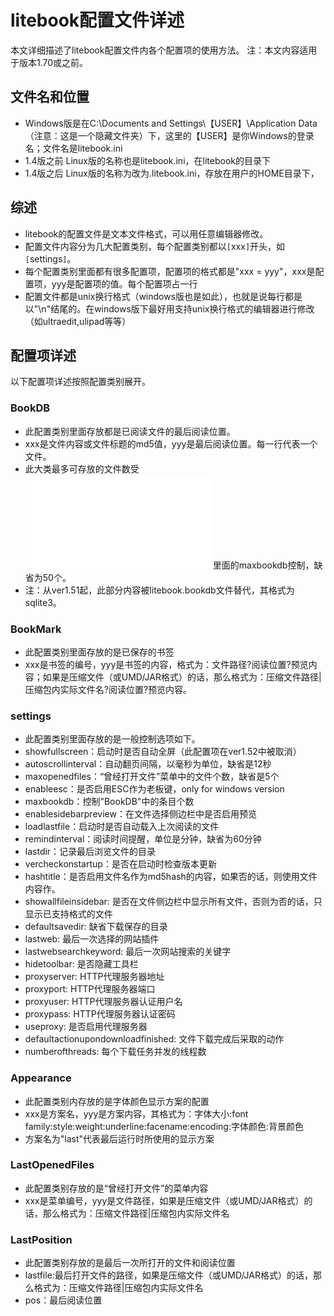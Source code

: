

# litebook配置文件详述 #

本文详细描述了litebook配置文件内各个配置项的使用方法。
注：本文内容适用于版本1.70或之前。


## 文件名和位置 ##

  * Windows版是在C:\Documents and Settings\【USER】\Application Data（注意：这是一个隐藏文件夹）下，这里的【USER】是你Windows的登录名；文件名是litebook.ini
  * 1.4版之前 Linux版的名称也是litebook.ini，在litebook的目录下
  * 1.4版之后 Linux版的名称为改为.litebook.ini，存放在用户的HOME目录下，

## 综述 ##
  * litebook的配置文件是文本文件格式，可以用任意编辑器修改。
  * 配置文件内容分为几大配置类别，每个配置类别都以`[`xxx`]`开头，如`[`settings`]`。
  * 每个配置类别里面都有很多配置项，配置项的格式都是"xxx = yyy"，xxx是配置项，yyy是配置项的值。每个配置项占一行
  * 配置文件都是unix换行格式（windows版也是如此），也就是说每行都是以"\n"结尾的。在windows版下最好用支持unix换行格式的编辑器进行修改（如ultraedit,ulipad等等）


## 配置项详述 ##
以下配置项详述按照配置类别展开。

### BookDB ###
  * 此配置类别里面存放都是已阅读文件的最后阅读位置。
  * xxx是文件内容或文件标题的md5值，yyy是最后阅读位置。每一行代表一个文件。
  * 此大类最多可存放的文件数受![settings](settings.md)里面的maxbookdb控制，缺省为50个。
  * 注：从ver1.51起，此部分内容被litebook.bookdb文件替代，其格式为sqlite3。

### BookMark ###
  * 此配置类别里面存放的是已保存的书签
  * xxx是书签的编号，yyy是书签的内容，格式为：文件路径?阅读位置?预览内容；如果是压缩文件（或UMD/JAR格式）的话，那么格式为：压缩文件路径|压缩包内实际文件名?阅读位置?预览内容。


### settings ###
  * 此配置类别里面存放的是一般控制选项如下。
  * showfullscreen：启动时是否自动全屏（此配置项在ver1.52中被取消）
  * autoscrollinterval：自动翻页间隔，以毫秒为单位，缺省是12秒
  * maxopenedfiles：“曾经打开文件”菜单中的文件个数，缺省是5个
  * enableesc：是否启用ESC作为老板键，only for windows version
  * maxbookdb：控制"BookDB"中的条目个数
  * enablesidebarpreview：在文件选择侧边栏中是否启用预览
  * loadlastfile：启动时是否自动载入上次阅读的文件
  * remindinterval：阅读时间提醒，单位是分钟，缺省为60分钟
  * lastdir：记录最后浏览文件的目录
  * vercheckonstartup：是否在启动时检查版本更新
  * hashtitle：是否启用文件名作为md5hash的内容，如果否的话，则使用文件内容作。
  * showallfileinsidebar: 是否在文件侧边栏中显示所有文件，否则为否的话，只显示已支持格式的文件
  * defaultsavedir: 缺省下载保存的目录
  * lastweb: 最后一次选择的网站插件
  * lastwebsearchkeyword: 最后一次网站搜索的关键字
  * hidetoolbar: 是否隐藏工具栏
  * proxyserver: HTTP代理服务器地址
  * proxyport: HTTP代理服务器端口
  * proxyuser: HTTP代理服务器认证用户名
  * proxypass: HTTP代理服务器认证密码
  * useproxy: 是否启用代理服务器
  * defaultactionupondownloadfinished: 文件下载完成后采取的动作
  * numberofthreads: 每个下载任务并发的线程数

### Appearance ###
  * 此配置类别内存放的是字体颜色显示方案的配置
  * xxx是方案名，yyy是方案内容，其格式为：字体大小:font family:style:weight:underline:facename:encoding:字体颜色:背景颜色
  * 方案名为"last"代表最后运行时所使用的显示方案

### LastOpenedFiles ###
  * 此配置类别存放的是“曾经打开文件”的菜单内容
  * xxx是菜单编号，yyy是文件路径，如果是压缩文件（或UMD/JAR格式）的话，那么格式为：压缩文件路径|压缩包内实际文件名

### LastPosition ###
  * 此配置类别存放的是最后一次所打开的文件和阅读位置
  * lastfile:最后打开文件的路径，如果是压缩文件（或UMD/JAR格式）的话，那么格式为：压缩文件路径|压缩包内实际文件名
  * pos：最后阅读位置
